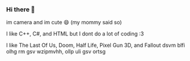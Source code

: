 ### Hi there 👋

im camera and im cute 😄 (my mommy said so)

I like C++, C#, and HTML but I dont do a lot of coding :3

I like The Last Of Us, Doom, Half Life, Pixel Gun 3D, and Fallout
dsvm blfi olhg rm gsv wzipmvhh, ollp uli gsv ortsg